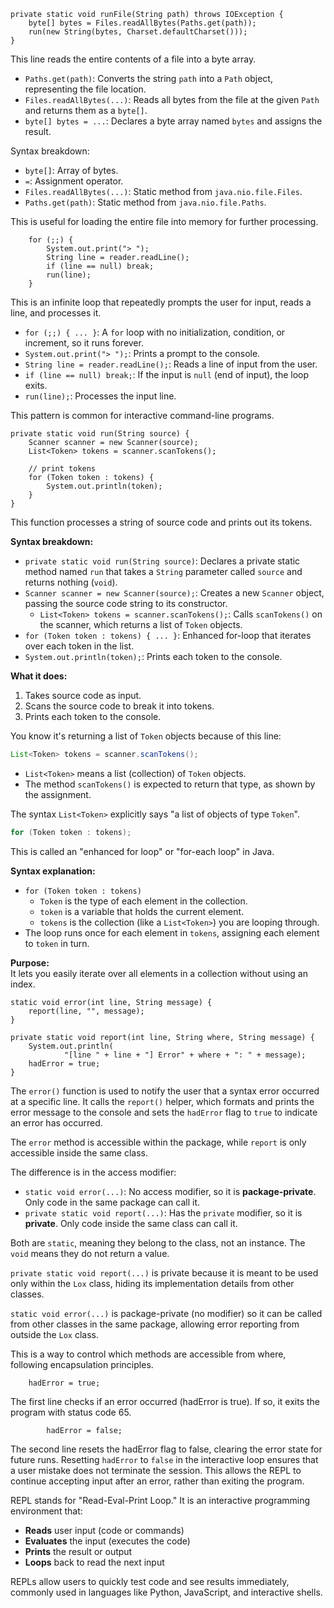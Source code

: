     private static void runFile(String path) throws IOException {
        byte[] bytes = Files.readAllBytes(Paths.get(path));
        run(new String(bytes, Charset.defaultCharset()));
    }

This line reads the entire contents of a file into a byte array.

- `Paths.get(path)`: Converts the string `path` into a `Path` object, representing the file location.
- `Files.readAllBytes(...)`: Reads all bytes from the file at the given `Path` and returns them as a `byte[]`.
- `byte[] bytes = ...`: Declares a byte array named `bytes` and assigns the result.

Syntax breakdown:
- `byte[]`: Array of bytes.
- `=`: Assignment operator.
- `Files.readAllBytes(...)`: Static method from `java.nio.file.Files`.
- `Paths.get(path)`: Static method from `java.nio.file.Paths`.

This is useful for loading the entire file into memory for further processing.


        for (;;) {
            System.out.print("> ");
            String line = reader.readLine();
            if (line == null) break;
            run(line);
        }

This is an infinite loop that repeatedly prompts the user for input, reads a line, and processes it.

- `for (;;) { ... }`: A `for` loop with no initialization, condition, or increment, so it runs forever.
- `System.out.print("> ");`: Prints a prompt to the console.
- `String line = reader.readLine();`: Reads a line of input from the user.
- `if (line == null) break;`: If the input is `null` (end of input), the loop exits.
- `run(line);`: Processes the input line.

This pattern is common for interactive command-line programs.

    private static void run(String source) {
        Scanner scanner = new Scanner(source);
        List<Token> tokens = scanner.scanTokens();

        // print tokens
        for (Token token : tokens) {
            System.out.println(token);
        }
    }

This function processes a string of source code and prints out its tokens.

**Syntax breakdown:**
- `private static void run(String source)`: Declares a private static method named `run` that takes a `String` parameter called `source` and returns nothing (`void`).
- `Scanner scanner = new Scanner(source);`: Creates a new `Scanner` object, passing the source code string to its constructor.
  - `List<Token> tokens = scanner.scanTokens();`: Calls `scanTokens()` on the scanner, which returns a list of `Token` objects.
- `for (Token token : tokens) { ... }`: Enhanced for-loop that iterates over each token in the list.
- `System.out.println(token);`: Prints each token to the console.

**What it does:**
1. Takes source code as input.
2. Scans the source code to break it into tokens.
3. Prints each token to the console.

You know it's returning a list of `Token` objects because of this line:

```java
List<Token> tokens = scanner.scanTokens();
```

- `List<Token>` means a list (collection) of `Token` objects.
- The method `scanTokens()` is expected to return that type, as shown by the assignment.

The syntax `List<Token>` explicitly says "a list of objects of type `Token`".


```java
for (Token token : tokens);
```

This is called an "enhanced for loop" or "for-each loop" in Java.

**Syntax explanation:**
- `for (Token token : tokens)`
    - `Token` is the type of each element in the collection.
    - `token` is a variable that holds the current element.
    - `tokens` is the collection (like a `List<Token>`) you are looping through.
- The loop runs once for each element in `tokens`, assigning each element to `token` in turn.

**Purpose:**  
It lets you easily iterate over all elements in a collection without using an index.

    static void error(int line, String message) {
        report(line, "", message);
    }
    
    private static void report(int line, String where, String message) {
        System.out.println(
                "[line " + line + "] Error" + where + ": " + message);
        hadError = true;
    }

The `error()` function is used to notify the user that a syntax error occurred at a specific line. 
It calls the `report()` helper, which formats and prints the error message to the console 
and sets the `hadError` flag to `true` to indicate an error has occurred.

The `error` method is accessible within the package, while `report` is only accessible inside the same class.

The difference is in the access modifier:

- `static void error(...)`: No access modifier, so it is **package-private**. Only code in the same package can call it.
- `private static void report(...)`: Has the `private` modifier, so it is **private**. Only code inside the same class can call it.

Both are `static`, meaning they belong to the class, not an instance. The `void` means they do not return a value.

`private static void report(...)` is private because it is meant to be used only within the `Lox` class, hiding its implementation details from other classes.

`static void error(...)` is package-private (no modifier) so it can be called from other classes in the same package, allowing error reporting from outside the `Lox` class.

This is a way to control which methods are accessible from where, following encapsulation principles.

        hadError = true;

The first line checks if an error occurred (hadError is true). If so, it exits the program with status code 65.

            hadError = false;

The second line resets the hadError flag to false, clearing the error state for future runs.
Resetting `hadError` to `false` in the interactive loop ensures that a user mistake does not terminate the session. This allows the REPL to continue accepting input after an error, rather than exiting the program.

REPL stands for "Read-Eval-Print Loop." It is an interactive programming environment that:

- **Reads** user input (code or commands)
- **Evaluates** the input (executes the code)
- **Prints** the result or output
- **Loops** back to read the next input

REPLs allow users to quickly test code and see results immediately, 
commonly used in languages like Python, JavaScript, and interactive shells.
